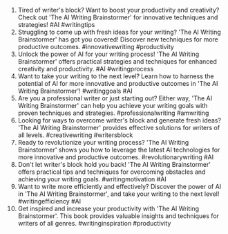 1. Tired of writer's block? Want to boost your productivity and creativity? Check out 'The AI Writing Brainstormer' for innovative techniques and strategies! #AI #writingtips
2. Struggling to come up with fresh ideas for your writing? 'The AI Writing Brainstormer' has got you covered! Discover new techniques for more productive outcomes. #innovativewriting #productivity
3. Unlock the power of AI for your writing process! 'The AI Writing Brainstormer' offers practical strategies and techniques for enhanced creativity and productivity. #AI #writingprocess
4. Want to take your writing to the next level? Learn how to harness the potential of AI for more innovative and productive outcomes in 'The AI Writing Brainstormer'! #writinggoals #AI
5. Are you a professional writer or just starting out? Either way, 'The AI Writing Brainstormer' can help you achieve your writing goals with proven techniques and strategies. #professionalwriting #amwriting
6. Looking for ways to overcome writer's block and generate fresh ideas? 'The AI Writing Brainstormer' provides effective solutions for writers of all levels. #creativewriting #writersblock
7. Ready to revolutionize your writing process? 'The AI Writing Brainstormer' shows you how to leverage the latest AI technologies for more innovative and productive outcomes. #revolutionarywriting #AI
8. Don't let writer's block hold you back! 'The AI Writing Brainstormer' offers practical tips and techniques for overcoming obstacles and achieving your writing goals. #writingmotivation #AI
9. Want to write more efficiently and effectively? Discover the power of AI in 'The AI Writing Brainstormer', and take your writing to the next level! #writingefficiency #AI
10. Get inspired and increase your productivity with 'The AI Writing Brainstormer'. This book provides valuable insights and techniques for writers of all genres. #writinginspiration #productivity

